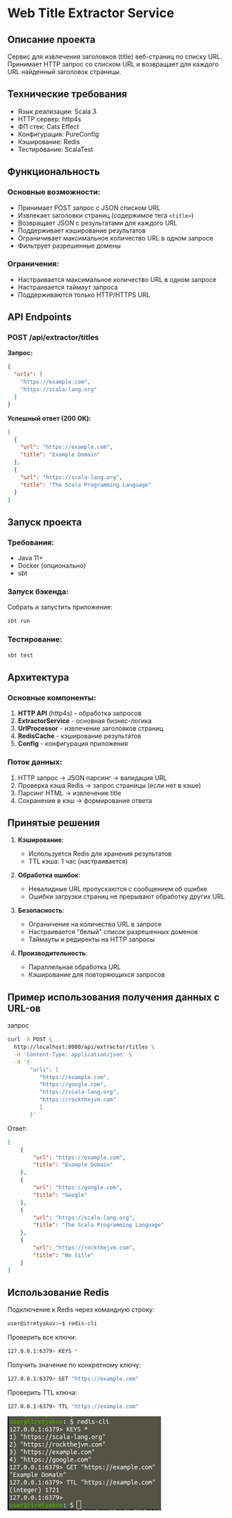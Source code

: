 # Web Title Extractor Service

## Описание проекта

Сервис для извлечения заголовков (title) веб-страниц по списку URL. Принимает HTTP запрос со списком URL и возвращает для каждого URL найденный заголовок страницы.

## Технические требования

- Язык реализации: Scala 3
- HTTP сервер: http4s
- ФП стек: Cats Effect
- Конфигурация: PureConfig
- Кэширование: Redis
- Тестирование: ScalaTest

## Функциональность

### Основные возможности:
- Принимает POST запрос с JSON списком URL
- Извлекает заголовки страниц (содержимое тега `<title>`)
- Возвращает JSON с результатами для каждого URL
- Поддерживает кэширование результатов
- Ограничивает максимальное количество URL в одном запросе
- Фильтрует разрешенные домены

### Ограничения:
- Настраивается максимальное количество URL в одном запросе
- Настраивается таймаут запроса
- Поддерживаются только HTTP/HTTPS URL

## API Endpoints

### POST /api/extractor/titles

**Запрос:**
```json
{
  "urls": [
    "https://example.com",
    "https://scala-lang.org"
  ]
}
```

**Успешный ответ (200 OK):**
```json
[
  {
    "url": "https://example.com",
    "title": "Example Domain"
  },
  {
    "url": "https://scala-lang.org",
    "title": "The Scala Programming Language"
  }
]
```


## Запуск проекта

### Требования:
- Java 11+
- Docker (опционально)
- sbt

### Запуск бэкенда:

Собрать и запустить приложение:
```bash
sbt run
```

### Тестирование:
```bash
sbt test
```

## Архитектура

### Основные компоненты:
1. **HTTP API** (http4s) - обработка запросов
2. **ExtractorService** - основная бизнес-логика
3. **UrlProcessor** - извлечение заголовков страниц
4. **RedisCache** - кэширование результатов
5. **Config** - конфигурация приложения

### Поток данных:
1. HTTP запрос → JSON парсинг → валидация URL
2. Проверка кэша Redis → запрос страницы (если нет в кэше)
3. Парсинг HTML → извлечение title
4. Сохранение в кэш → формирование ответа

## Принятые решения

1. **Кэширование**:
   - Используется Redis для хранения результатов
   - TTL кэша: 1 час (настраивается)

2. **Обработка ошибок**:
   - Невалидные URL пропускаются с сообщением об ошибке
   - Ошибки загрузки страниц не прерывают обработку других URL

3. **Безопасность**:
   - Ограничение на количество URL в запросе
   - Настраивается "белый" список разрешенных доменов
   - Таймауты и редиректы на HTTP запросы

4. **Производительность**:
   - Параллельная обработка URL
   - Кэширование для повторяющихся запросов

## Пример использования получения данных с URL-ов
запрос
```bash
curl -X POST \
  http://localhost:8080/api/extractor/titles \
  -H 'Content-Type: application/json' \
  -d '{
       "urls": [
          "https://example.com",
          "https://google.com",
          "https://scala-lang.org",
          "https://rockthejvm.com"
          ]
       }'
```

Ответ:
```json
[
    {
        "url": "https://example.com",
        "title": "Example Domain"
    },
    {
        "url": "https://google.com",
        "title": "Google"
    },
    {
        "url": "https://scala-lang.org",
        "title": "The Scala Programming Language"
    },
    {
        "url": "https://rockthejvm.com",
        "title": "No title"
    }
]
```
## Использование Redis
Подключение к Redis через командную строку:
```bash
user@itretyakov:~$ redis-cli
```

Проверить все ключи:
```bash
127.0.0.1:6379> KEYS *
```

Получить значение по конкретному ключу:
```bash
127.0.0.1:6379> GET "https://example.com"
```

Проверить TTL ключа:
```bash
127.0.0.1:6379> TTL "https://example.com"

```
![img.png](img.png)
